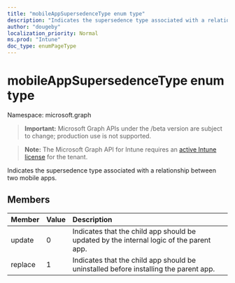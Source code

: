 ```yaml
---
title: "mobileAppSupersedenceType enum type"
description: "Indicates the supersedence type associated with a relationship between two mobile apps."
author: "dougeby"
localization_priority: Normal
ms.prod: "Intune"
doc_type: enumPageType
---
```


# mobileAppSupersedenceType enum type

Namespace: microsoft.graph

> **Important:** Microsoft Graph APIs under the /beta version are subject to change; production use is not supported.

> **Note:** The Microsoft Graph API for Intune requires an [active Intune license](https://go.microsoft.com/fwlink/?linkid=839381) for the tenant.

Indicates the supersedence type associated with a relationship between two mobile apps.

## Members
|Member|Value|Description|
|:---|:---|:---|
|update|0|Indicates that the child app should be updated by the internal logic of the parent app.|
|replace|1|Indicates that the child app should be uninstalled before installing the parent app.|



